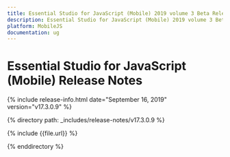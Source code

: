 ```yaml
---
title: Essential Studio for JavaScript (Mobile) 2019 volume 3 Beta Release Release Notes  
description: Essential Studio for JavaScript (Mobile) 2019 volume 3 Beta Release Release Notes  
platform: MobileJS
documentation: ug
---
```


# Essential Studio for JavaScript (Mobile)  Release Notes  

{% include release-info.html date="September 16, 2019"  version="v17.3.0.9" %} 


{% directory path: _includes/release-notes/v17.3.0.9 %}

{% include {{file.url}} %}

{% enddirectory %}